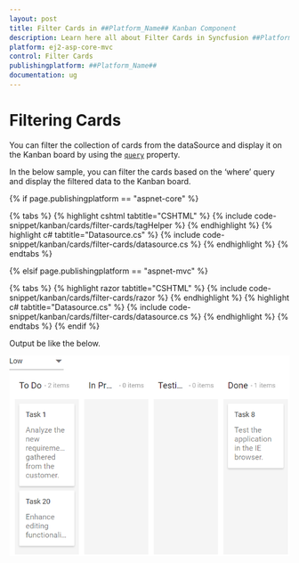 ```yaml
---
layout: post
title: Filter Cards in ##Platform_Name## Kanban Component
description: Learn here all about Filter Cards in Syncfusion ##Platform_Name## Kanban component of Syncfusion Essential JS 2 and more.
platform: ej2-asp-core-mvc
control: Filter Cards
publishingplatform: ##Platform_Name##
documentation: ug
---
```



# Filtering Cards

You can filter the collection of cards from the dataSource and display it on the Kanban board by using the [`query`](../../api/kanban/#query) property.

In the below sample, you can filter the cards based on the ‘where’ query and display the filtered data to the Kanban board.

{% if page.publishingplatform == "aspnet-core" %}

{% tabs %}
{% highlight cshtml tabtitle="CSHTML" %}
{% include code-snippet/kanban/cards/filter-cards/tagHelper %}
{% endhighlight %}
{% highlight c# tabtitle="Datasource.cs" %}
{% include code-snippet/kanban/cards/filter-cards/datasource.cs %}
{% endhighlight %}
{% endtabs %}

{% elsif page.publishingplatform == "aspnet-mvc" %}

{% tabs %}
{% highlight razor tabtitle="CSHTML" %}
{% include code-snippet/kanban/cards/filter-cards/razor %}
{% endhighlight %}
{% highlight c# tabtitle="Datasource.cs" %}
{% include code-snippet/kanban/cards/filter-cards/datasource.cs %}
{% endhighlight %}
{% endtabs %}
{% endif %}



Output be like the below.

![kanban](../../images/filter-cards.PNG)